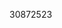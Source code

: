 [//]: # (Created by ./bin/manage_files.pl from ./species/Mesorhabditis_belari/PRJEB30104/Mesorhabditis_belari_PRJEB30104.publication.html on Thu Jun 11 13:44:53 2020)
30872523
